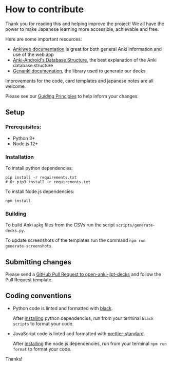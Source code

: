 # How to contribute

Thank you for reading this and helping improve the project! We all have the power to make Japanese learning more accessible, achievable and free.

Here are some important resources:

  * [Ankiweb documentation](https://docs.ankiweb.net) is great for both general Anki information and use of the web app
  * [Anki-Android's Database Structure](https://github.com/ankidroid/Anki-Android/wiki/Database-Structure), the best explanation of the Anki database structure
  * [Genanki documenation](https://github.com/kerrickstaley/genanki), the library used to generate our decks

Improvements for the code, card templates and japanese notes are all welcome.

Please see our [Guiding Principles](./README.md#guiding-principles) to help inform your changes.

## Setup

### Prerequisites:
- Python 3+
- Node.js 12+

### Installation

To install python dependencies:
```shell
pip install -r requirements.txt
# Or pip3 install -r requirements.txt
```

To install Node.js dependencies:
```shell
npm install
```

### Building

To build Anki `apkg` files from the CSVs run the script `scripts/generate-decks.py`.

To update screenshots of the templates run the command `npm run generate-screenshots`.

## Submitting changes

Please send a [GitHub Pull Request to open-anki-jlpt-decks](https://github.com/jamsinclair/open-anki-jlpt-decks/pull/new/master) and follow the Pull Request template.

## Coding conventions

* Python code is linted and formatted with [black](https://github.com/psf/black).
  
  After [installing](#installation) python dependencies, run from your terminal `black scripts` to format your code.
* JavaScript code is linted and formatted with [prettier-standard](https://github.com/sheerun/prettier-standard).
  
  After [installing](#installation) the node.js dependencies, run from your terminal `npm run format` to format your code.

Thanks!
